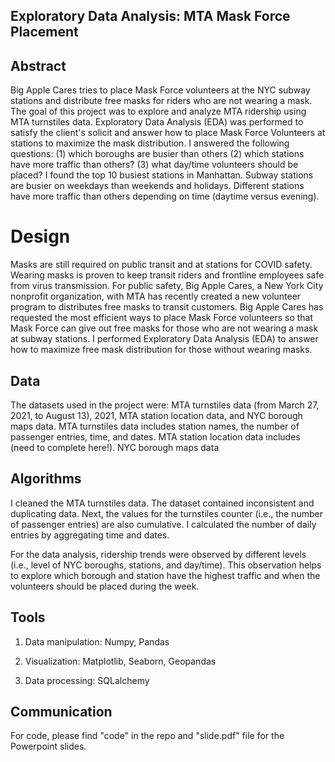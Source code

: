 ## Exploratory Data Analysis: MTA Mask Force Placement


## Abstract 

Big Apple Cares tries to place Mask Force volunteers at the NYC subway stations and distribute free masks for riders who are not wearing a mask. The goal of this project was to explore and analyze MTA ridership using MTA turnstiles data. Exploratory Data Analysis (EDA) was performed to satisfy the client's solicit and answer how to place Mask Force Volunteers at stations to maximize the mask distribution. I answered the following questions: (1) which boroughs are busier than others (2) which stations have more traffic than others? (3) what day/time volunteers should be placed? I found the top 10 busiest stations in Manhattan. Subway stations are busier on weekdays than weekends and holidays. Different stations have more traffic than others depending on time (daytime versus evening).

# Design

Masks are still required on public transit and at stations for COVID safety. Wearing masks is proven to keep transit riders and frontline employees safe from virus transmission. For public safety, Big Apple Cares, a New York City nonprofit organization, with MTA has recently created a new volunteer program to distributes free masks to transit customers. Big Apple Cares has requested the most efficient ways to place Mask Force volunteers so that Mask Force can give out free masks for those who are not wearing a mask at subway stations. I performed Exploratory Data Analysis (EDA) to answer how to maximize free mask distribution for those without wearing masks.

## Data

The datasets used in the project were: MTA turnstiles data (from March 27, 2021, to August 13), 2021, MTA station location data, and NYC borough maps data. MTA turnstiles data includes station names, the number of passenger entries, time, and dates. MTA station location data includes (need to complete here!). NYC borough maps data

## Algorithms

I cleaned the MTA turnstiles data. The dataset contained inconsistent and duplicating data. Next, the values for the turnstiles counter (i.e., the number of passenger entries) are also cumulative. I calculated the number of daily entries by aggregating time and dates.

For the data analysis, ridership trends were observed by different levels (i.e., level of NYC boroughs, stations, and day/time). This observation helps to explore which borough and station have the highest traffic and when the volunteers should be placed during the week. 

## Tools

1. Data manipulation: Numpy, Pandas

2. Visualization: Matplotlib, Seaborn, Geopandas

3. Data processing: SQLalchemy


## Communication
For code, please find "code" in the repo and "slide.pdf" file for the Powerpoint slides.
